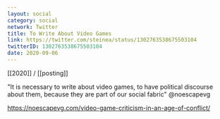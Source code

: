 ```yaml
---
layout: social
category: social
network: Twitter
title: To Write About Video Games
link: https://twitter.com/steinea/status/1302763538675503104
twitterID: 1302763538675503104
date: 2020-09-06
---
```


[[2020]] / [[posting]]

"It is necessary to write about video games, to have political discourse about them, because they are part of our social fabric" @noescapevg

<https://noescapevg.com/video-game-criticism-in-an-age-of-conflict/>
